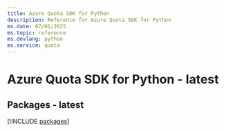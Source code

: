 ```yaml
---
title: Azure Quota SDK for Python
description: Reference for Azure Quota SDK for Python
ms.date: 07/01/2025
ms.topic: reference
ms.devlang: python
ms.service: quota
---
```

# Azure Quota SDK for Python - latest
## Packages - latest
[!INCLUDE [packages](quota-index.md)]